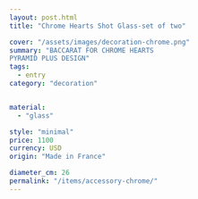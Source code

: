 ```yaml
---
layout: post.html
title: "Chrome Hearts Shot Glass-set of two"

cover: "/assets/images/decoration-chrome.png"
summary: "BACCARAT FOR CHROME HEARTS
PYRAMID PLUS DESIGN"
tags:
  - entry
category: "decoration"


material:
  - "glass"

style: "minimal"
price: 1100          
currency: USD  
origin: "Made in France"

diameter_cm: 26
permalink: "/items/accessory-chrome/"
---
```


